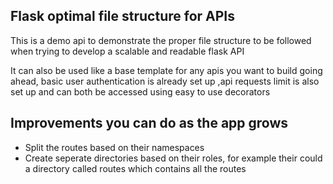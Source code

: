 ## Flask optimal file structure for APIs

This is a demo api to demonstrate the proper file structure to be followed when trying to develop a scalable and readable flask API

It can also be used like a base template for any apis you want to build going ahead, basic user authentication is already set up ,api requests limit is also set up and can both be accessed using easy to use decorators

## Improvements you can do as the app grows

- Split the routes based on their namespaces
- Create seperate directories based on their roles, for example their could a directory called routes which contains all the routes
